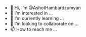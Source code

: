 - 👋 Hi, I’m @AshotHambardzumyan
- 👀 I’m interested in ...
- 🌱 I’m currently learning ...
- 💞️ I’m looking to collaborate on ...
- 📫 How to reach me ...

<!---
AshotHambardzumyan/AshotHambardzumyan is a special repository because its `README.md` (this file) appears on your GitHub profile.
You can click the Preview link to take a look at your changes.
--->
